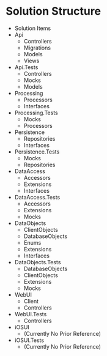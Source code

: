 # Solution Structure
- Solution Items
- Api
    - Controllers
    - Migrations
    - Models
    - Views
- Api.Tests
    - Controllers
    - Mocks
    - Models
- Processing
    - Processors
    - Interfaces
- Processing.Tests
    - Mocks
    - Processors
- Persistence
    - Repositories
    - Interfaces
- Persistence.Tests
    - Mocks
    - Repositories
- DataAccess
    - Accessors
    - Extensions
    - Interfaces
- DataAccess.Tests
    - Accessors
    - Extensions
    - Mocks 
- DataObjects
    - ClientObjects
    - DatabaseObjects
    - Enums
    - Extensions
    - Interfaces
- DataObjects.Tests
    - DatabaseObjects
    - ClientObjects
    - Extensions
    - Mocks
- WebUI
    - Client
    - Controllers
- WebUI.Tests
    - Controllers
- iOSUI
    - (Currently No Prior Reference)
- iOSUI.Tests
    - (Currently No Prior Reference)
